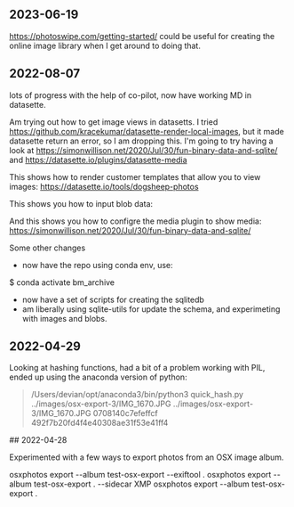## 2023-06-19 

https://photoswipe.com/getting-started/ could be useful for creating the online image library when I get around to doing that. 


## 2022-08-07 


lots of progress with the help of co-pilot, now have working MD in datasette. 

Am trying out how to get image views in datasetts. 
I tried https://github.com/kracekumar/datasette-render-local-images, but it made datasette return an error, so I am dropping this. 
I'm going to try having a look at https://simonwillison.net/2020/Jul/30/fun-binary-data-and-sqlite/ and https://datasette.io/plugins/datasette-media 

This shows how to render customer templates that allow you to view images:
https://datasette.io/tools/dogsheep-photos

This shows you how to input blob data: 

And this shows you how to configre the media plugin to show media:
https://simonwillison.net/2020/Jul/30/fun-binary-data-and-sqlite/

Some other changes 

- now have the repo using conda env, use:

$ conda activate bm_archive 

- now have a set of scripts for creating the sqlitedb 
- am liberally using sqlite-utils for update the schema, and experimeting with images and blobs. 



## 2022-04-29 

Looking at hashing functions, had a bit of a problem working with PIL, ended up using the anaconda version of python:
> /Users/devian/opt/anaconda3/bin/python3 quick_hash.py ../images/osx-export-3/IMG_1670.JPG
../images/osx-export-3/IMG_1670.JPG
0708140c7efeffcf
492f7b20fd4f4e40308ae31f53e41ff4 


## 2022-04-28 

Experimented with a few ways to export photos from an OSX image album. 

osxphotos export --album test-osx-export --exiftool  .
osxphotos export --album test-osx-export . --sidecar XMP
osxphotos export --album test-osx-export .


